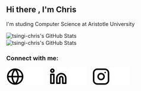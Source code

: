 ## Hi there , I'm Chris

I'm studing Computer Science at Aristotle University

<!-- Prints Stats For Public Repositories -->
<img align="center" alt="tsingi-chris's GitHub Stats" src="https://github-readme-stats.vercel.app/api?username=tsingi-chris&theme=tokyonight" />
<br />
<img align="center" alt="tsingi-chris's GitHub Stats" src="https://github-readme-stats.vercel.app/api/top-langs/?username=tsingi-chris&theme=tokyonight&langs_count=4" /> <br />

### Connect with me:

[![website](./img/globe-light.svg)](https://users.auth.gr/cdtsingi#gh-light-mode-only)
[![website](./img/globe-dark.svg)](https://users.auth.gr/cdtsingi#gh-dark-mode-only)
&nbsp;&nbsp;
[![website](./img/linkedin-light.svg)](#gh-light-mode-only)
[![website](./img/linkedin-dark.svg)](#gh-dark-mode-only)
&nbsp;&nbsp;
[![website](./img/instagram-light.svg)](https://www.instagram.com/tsigithebeast/?hl=en#gh-light-mode-only)
[![website](./img/instagram-dark.svg)](https://www.instagram.com/tsigithebeast/?hl=en#gh-dark-mode-only)
